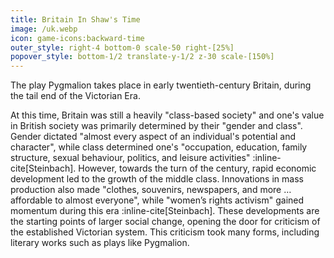 ```yaml
---
title: Britain In Shaw's Time
image: /uk.webp
icon: game-icons:backward-time
outer_style: right-4 bottom-0 scale-50 right-[25%] 
popover_style: bottom-1/2 translate-y-1/2 z-30 scale-[150%]
---
```

The play Pygmalion takes place in early twentieth-century Britain, during the tail end of the Victorian Era. 
<!--more-->
At this time, Britain was still a heavily "class-based society" and one's value in British society was primarily determined by their "gender and class". Gender dictated "almost every aspect of an individual's potential and character", while class determined one's "occupation, education, family structure, sexual behaviour, politics, and leisure activities" :inline-cite[Steinbach]. However, towards the turn of the century, rapid economic development led to the growth of the middle class. Innovations in mass production also made "clothes, souvenirs, newspapers, and more … affordable to almost everyone", while "women’s rights activism" gained momentum during this era :inline-cite[Steinbach]. These developments are the starting points of larger social change, opening the door for criticism of the established Victorian system. This criticism took many forms, including literary works such as plays like Pygmalion.

